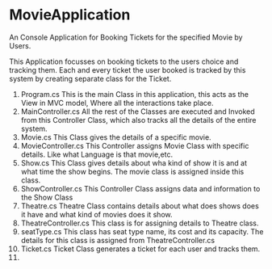 # MovieApplication
An Console Application for Booking Tickets for the specified Movie by Users.

This Application focusses on booking tickets to the users choice and tracking them.
Each and every ticket the user booked is tracked by this system by creating separate class for the Ticket.

1) Program.cs
	This is the main Class in this application, this acts as the View in MVC model, Where all the interactions take place.
2) MainController.cs
	All the rest of the Classes are executed and Invoked from this Controller Class, which also tracks all the details of the entire system.
3) Movie.cs
	This Class gives the details of a specific movie.
4) MovieController.cs
	This Controller assigns Movie Class with specific details.
	Like what Language is that movie,etc.
5) Show.cs
	This Class gives details about wha kind of show it is and at what time the show begins.
	The movie class is assigned inside this class.
6) ShowController.cs
	This Controller Class assigns data and information to the Show Class
7) Theatre.cs
	Theatre Class contains details about what does shows does it have and what kind of movies does it show.
8) TheatreController.cs
	This class is for assigning details to Theatre class.
9) seatType.cs
	This class has seat type name, its cost and its capacity.
	The details for this class is assigned from TheatreController.cs
10) Ticket.cs
	Ticket Class generates a ticket for each user and tracks them. 
10)   
